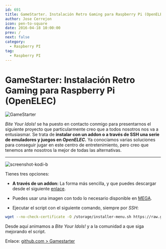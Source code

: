 ```yaml
---
id: 691
title: GameStarter. Instalación Retro Gaming para Raspberry Pi (OpenELEC)
author: Jose Cerrejon
icon: pen-to-square
date: 2016-04-18 10:00:00
prev: /
next: false
category:
  - Raspberry PI
tag:
  - Raspberry PI
---
```


# GameStarter: Instalación Retro Gaming para Raspberry Pi (OpenELEC)

![GameStarter](https://raw.githubusercontent.com/bite-your-idols/gamestarter-openelec/master/assets/gamestarter-logo.jpg)

*Bite Your Idols!* se ha puesto en contacto conmigo para presentarnos el siguiente proyecto que particularmente creo que a todos nosotros nos va a entusiasmar. Se trata de **instalar con un addon o a través de SSH una serie de emuladores y juegos en *OpenELEC*.** Ya conocíamos varias soluciones para conseguir jugar en este centro de entretenimiento, pero creo que tenemos ante nosotros la mejor de todas las alternativas.

- - -
![screenshot-kodi-b](/images/2016/04/screenshot-kodi-b.png)

Tienes tres opciones: 

* **A través de un addon:** La forma más sencilla, y que puedes descargar desde el siguiente [enlace](https://github.com/bite-your-idols/gamestarter/releases/download/2.0.0/script.gamestarter-v2.0.0.zip).

* Puedes usar una imagen con todo lo necesario disponible en [MEGA](https://mega.nz/#F!aMcBHaBS!zAi2_Iz_zPzxWeLxJzEA4g).

* Ejecutar el script con el siguiente comando, siempre por *SSH*:

```bash
wget --no-check-certificate -O /storage/installer-menu.sh https://raw.githubusercontent.com/bite-your-idols/gamestarter-openelec/master/installer-menu.sh && sh /storage/installer-menu.sh
```

Desde aquí animamos a *Bite Your Idols!* y a la comunidad a que siga mejorando el script.

Enlace: [github.com > Gamestarter](https://github.com/bite-your-idols/Gamestarter-Pi)
